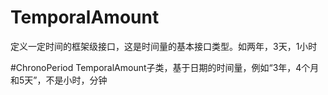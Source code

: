 # TemporalAmount

定义一定时间的框架级接口，这是时间量的基本接口类型。如两年，3天，1小时

#ChronoPeriod
TemporalAmount子类，基于日期的时间量，例如“3年，4个月和5天”，不是小时，分钟